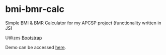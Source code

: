 # bmi-bmr-calc
Simple BMI &amp; BMR Calculator for my APCSP project (functionality written in JS) 

Utilizes [Bootstrap](https://getbootstrap.com/)

Demo can be accessed [here](https://wmlol.github.io/bmi-bmr-calc/).
